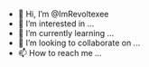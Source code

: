 - 👋 Hi, I’m @ImRevoltexee
- 👀 I’m interested in ...
- 🌱 I’m currently learning ...
- 💞️ I’m looking to collaborate on ...
- 📫 How to reach me ...

<!---
ImRevoltexee/ImRevoltexee is a ✨ special ✨ repository because its `README.md` (this file) appears on your GitHub profile.
You can click the Preview link to take a look at your changes.

